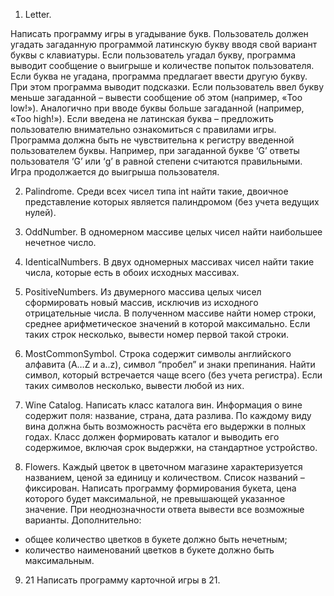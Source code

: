 1. Letter.

Написать программу игры в угадывание букв.
Пользователь должен угадать загаданную программой латинскую букву
вводя свой вариант буквы с клавиатуры.
Если пользователь угадал букву, программа выводит сообщение о выигрыше
и количестве попыток пользователя.
Если буква не угадана, программа предлагает ввести другую букву. При этом
программа выводит подсказки. Если пользователь ввел букву меньше
загаданной – вывести сообщение об этом (например, «Too low!»).
Аналогично при вводе буквы больше загаданной (например, «Too high!»).
Если введена не латинская буква – предложить пользователю внимательно
ознакомиться с правилами игры.
Программа должна быть не чувствительна к регистру введенной
пользователем буквы. Например, при загаданной букве ‘G’ ответы
пользователя ‘G’ или ‘g’ в равной степени считаются правильными.
Игра продолжается до выигрыша пользователя.

2. Palindrome.
Среди всех чисел типа int найти такие, двоичное представление которых
является палиндромом (без учета ведущих нулей).

3. OddNumber.
В одномерном массиве целых чисел найти наибольшее нечетное число.

4. IdenticalNumbers.
В двух одномерных массивах чисел найти такие числа, которые есть в обоих
исходных массивах.

5. PositiveNumbers.
Из двумерного массива целых чисел сформировать новый массив, исключив
из исходного отрицательные числа. В полученном массиве найти номер
строки, среднее арифметическое значений в которой максимально. Если
таких строк несколько, вывести номер первой такой строки.

6. MostCommonSymbol.
Строка содержит символы английского алфавита (A…Z и a..z), символ
“пробел” и знаки препинания. Найти символ, который встречается чаще
всего (без учета регистра). Если таких символов несколько, вывести любой
из них.

7. Wine Catalog.
Написать класс каталога вин. Информация о вине содержит поля: название,
страна, дата разлива. По каждому виду вина должна быть возможность
расчёта его выдержки в полных годах. Класс должен формировать каталог и
выводить его содержимое, включая срок выдержки, на стандартное
устройство.

8. Flowers.
Каждый цветок в цветочном магазине характеризуется названием, ценой за
единицу и количеством. Список названий – фиксирован. Написать
программу формирования букета, цена которого будет максимальной, не
превышающей указанное значение. При неоднозначности ответа вывести все
возможные варианты.
Дополнительно:
- общее количество цветков в букете должно быть нечетным;
- количество наименований цветков в букете должно быть максимальным.

9. 21
Написать программу карточной игры в 21.
